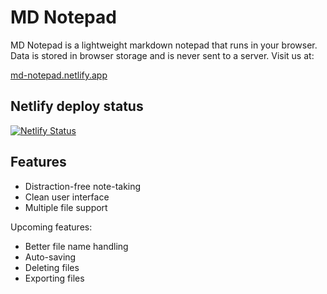 # MD Notepad

MD Notepad is a lightweight markdown notepad that runs in your browser. Data is stored in browser storage and is never sent to a server. Visit us at:

[md-notepad.netlify.app](https://md-notepad.netlify.app/)

## Netlify deploy status

[![Netlify Status](https://api.netlify.com/api/v1/badges/9c457d40-1f37-4034-9e1d-b113acc19bf4/deploy-status)](https://app.netlify.com/sites/md-notepad/deploys)

## Features

- Distraction-free note-taking
- Clean user interface
- Multiple file support

Upcoming features:

- Better file name handling
- Auto-saving
- Deleting files
- Exporting files

